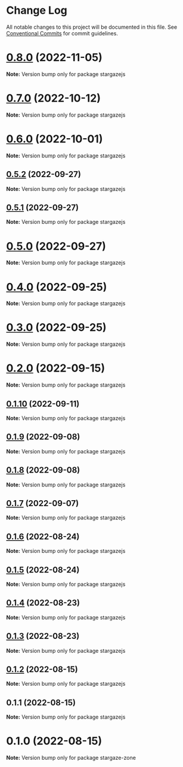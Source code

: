# Change Log

All notable changes to this project will be documented in this file.
See [Conventional Commits](https://conventionalcommits.org) for commit guidelines.

# [0.8.0](https://github.com/cosmology-tech/stargazejs/compare/stargazejs@0.7.0...stargazejs@0.8.0) (2022-11-05)

**Note:** Version bump only for package stargazejs





# [0.7.0](https://github.com/cosmology-tech/stargazejs/compare/stargazejs@0.6.0...stargazejs@0.7.0) (2022-10-12)

**Note:** Version bump only for package stargazejs





# [0.6.0](https://github.com/cosmology-tech/stargazejs/compare/stargazejs@0.5.2...stargazejs@0.6.0) (2022-10-01)

**Note:** Version bump only for package stargazejs





## [0.5.2](https://github.com/cosmology-tech/stargazejs/compare/stargazejs@0.5.1...stargazejs@0.5.2) (2022-09-27)

**Note:** Version bump only for package stargazejs





## [0.5.1](https://github.com/cosmology-tech/stargazejs/compare/stargazejs@0.5.0...stargazejs@0.5.1) (2022-09-27)

**Note:** Version bump only for package stargazejs





# [0.5.0](https://github.com/cosmology-tech/stargazejs/compare/stargazejs@0.4.0...stargazejs@0.5.0) (2022-09-27)

**Note:** Version bump only for package stargazejs





# [0.4.0](https://github.com/cosmology-tech/stargazejs/compare/stargazejs@0.3.0...stargazejs@0.4.0) (2022-09-25)

**Note:** Version bump only for package stargazejs





# [0.3.0](https://github.com/cosmology-tech/stargazejs/compare/stargazejs@0.2.0...stargazejs@0.3.0) (2022-09-25)

**Note:** Version bump only for package stargazejs





# [0.2.0](https://github.com/cosmology-tech/stargazejs/compare/stargazejs@0.1.10...stargazejs@0.2.0) (2022-09-15)

**Note:** Version bump only for package stargazejs





## [0.1.10](https://github.com/cosmology-tech/stargazejs/compare/stargazejs@0.1.9...stargazejs@0.1.10) (2022-09-11)

**Note:** Version bump only for package stargazejs





## [0.1.9](https://github.com/cosmology-tech/stargazejs/compare/stargazejs@0.1.8...stargazejs@0.1.9) (2022-09-08)

**Note:** Version bump only for package stargazejs





## [0.1.8](https://github.com/cosmology-tech/stargazejs/compare/stargazejs@0.1.7...stargazejs@0.1.8) (2022-09-08)

**Note:** Version bump only for package stargazejs





## [0.1.7](https://github.com/cosmology-tech/stargazejs/compare/stargazejs@0.1.6...stargazejs@0.1.7) (2022-09-07)

**Note:** Version bump only for package stargazejs





## [0.1.6](https://github.com/cosmology-tech/stargazejs/compare/stargazejs@0.1.5...stargazejs@0.1.6) (2022-08-24)

**Note:** Version bump only for package stargazejs





## [0.1.5](https://github.com/cosmology-tech/stargazejs/compare/stargazejs@0.1.4...stargazejs@0.1.5) (2022-08-24)

**Note:** Version bump only for package stargazejs





## [0.1.4](https://github.com/cosmology-tech/stargazejs/compare/stargazejs@0.1.3...stargazejs@0.1.4) (2022-08-23)

**Note:** Version bump only for package stargazejs





## [0.1.3](https://github.com/cosmology-tech/stargazejs/compare/stargazejs@0.1.2...stargazejs@0.1.3) (2022-08-23)

**Note:** Version bump only for package stargazejs





## [0.1.2](https://github.com/cosmology-tech/stargazejs/compare/stargazejs@0.1.1...stargazejs@0.1.2) (2022-08-15)

**Note:** Version bump only for package stargazejs





## 0.1.1 (2022-08-15)

**Note:** Version bump only for package stargazejs





# 0.1.0 (2022-08-15)

**Note:** Version bump only for package stargaze-zone
